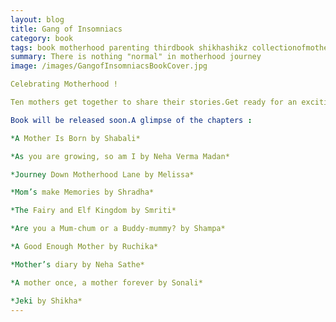 ```yaml
---
layout: blog
title: Gang of Insomniacs
category: book
tags: book motherhood parenting thirdbook shikhashikz collectionofmotherhoodstories 
summary: There is nothing "normal" in motherhood journey
image: /images/GangofInsomniacsBookCover.jpg

Celebrating Motherhood ! 

Ten mothers get together to share their stories.Get ready for an exciting ride and be ready to cry , laugh and get hysterical.Mind you it's not a sane world and neither we term ourselves as normal and ordinary.Welcome to the world !

Book will be released soon.A glimpse of the chapters :

*A Mother Is Born by Shabali*

*As you are growing, so am I by Neha Verma Madan*

*Journey Down Motherhood Lane by Melissa*

*Mom’s make Memories by Shradha*

*The Fairy and Elf Kingdom by Smriti*

*Are you a Mum-chum or a Buddy-mummy? by Shampa*

*A Good Enough Mother by Ruchika*

*Mother’s diary by Neha Sathe*

*A mother once, a mother forever by Sonali*

*Jeki by Shikha*
---
```

